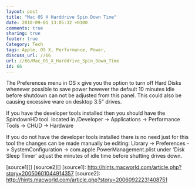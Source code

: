 ```yaml
---
layout: post
title: "Mac OS X Harddrive Spin Down Time"
date: 2010-09-01 13:05:32 +0100 
comments: true
sharing: true
footer: true
Category: Tech
tags: Apple, OS X, Performance, Power,
discuss_url: //66
url: //66/Mac_OS_X_Harddrive_Spin_Down_Time
id: 66
---
```

The Preferences menu in OS x give you the option to turn off Hard Disks whenever possible to save power however the default 10 minutes idle before shutdown can not be adjusted from this panel. This could also be causing excessive ware on desktop 3.5" drives.

If you have the developer tools installed then you should have the SpindownHD tool. located in /Developer -> Applications -> Performance Tools -> CHUD -> Hardware

If you do not have the developer tools installed there is no need just for this tool the changes can be made manually be editing: Library -> Preferences -> SystemConfiguration -> com.apple.PowerManagement.plist
under 'Disk Sleep Timer' adjust the minutes of idle time before shutting drives down.


[source1][]
[source2][]
[source1]: http://hints.macworld.com/article.php?story=20050601044914357
[source2]: http://hints.macworld.com/article.php?story=20060922231408751
